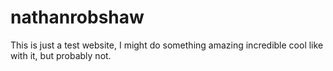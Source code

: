 # nathanrobshaw

This is just a test website, I might do something amazing incredible cool like with it, but probably not.
